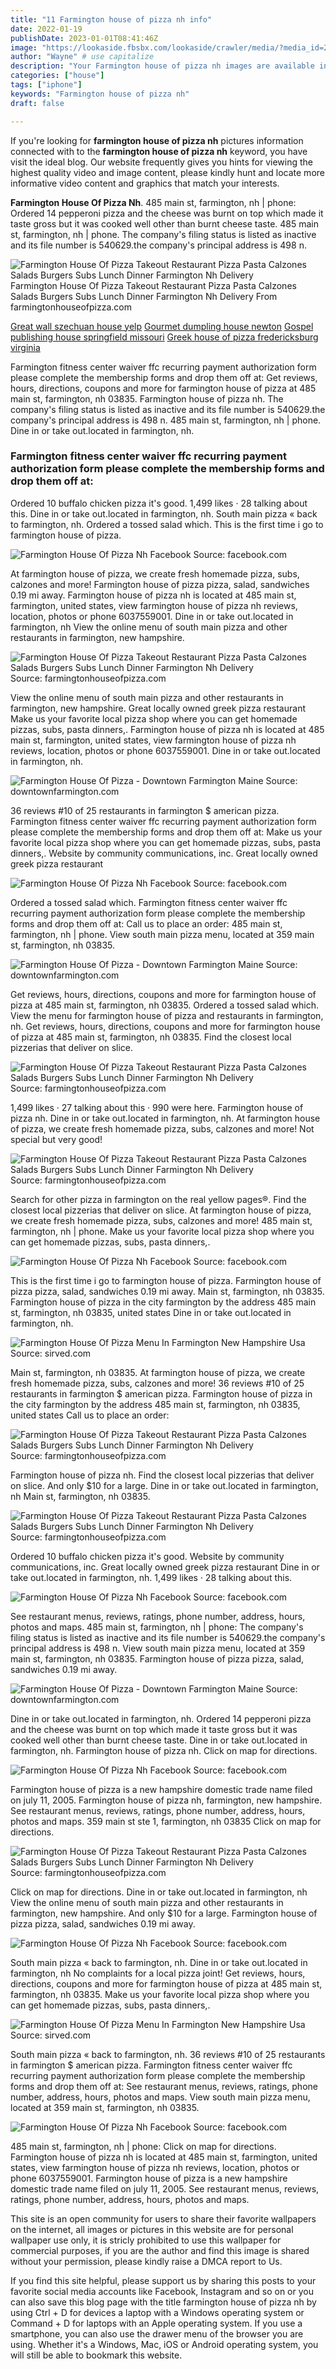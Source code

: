 ```yaml
---
title: "11 Farmington house of pizza nh info"
date: 2022-01-19
publishDate: 2023-01-01T08:41:46Z
image: "https://lookaside.fbsbx.com/lookaside/crawler/media/?media_id=289148029884940"
author: "Wayne" # use capitalize
description: "Your Farmington house of pizza nh images are available in this site. Farmington house of pizza nh are a topic that is being searched for and liked by netizens now. You can Get the Farmington house of pizza nh files here. Get all royalty-free images."
categories: ["house"]
tags: ["iphone"]
keywords: "Farmington house of pizza nh"
draft: false

---
```


If you're looking for **farmington house of pizza nh** pictures information connected with to the **farmington house of pizza nh** keyword, you have visit the ideal  blog.  Our website frequently  gives you  hints  for viewing  the highest  quality video and image  content, please kindly hunt and locate more informative video content and graphics  that match your interests.

**Farmington House Of Pizza Nh**. 485 main st, farmington, nh | phone: Ordered 14 pepperoni pizza and the cheese was burnt on top which made it taste gross but it was cooked well other than burnt cheese taste. 485 main st, farmington, nh | phone. The company&#039;s filing status is listed as inactive and its file number is 540629.the company&#039;s principal address is 498 n.

![Farmington House Of Pizza Takeout Restaurant Pizza Pasta Calzones Salads Burgers Subs Lunch Dinner Farmington Nh Delivery](https://www.farmingtonhouseofpizza.com/images/map.jpg "Farmington House Of Pizza Takeout Restaurant Pizza Pasta Calzones Salads Burgers Subs Lunch Dinner Farmington Nh Delivery")
Farmington House Of Pizza Takeout Restaurant Pizza Pasta Calzones Salads Burgers Subs Lunch Dinner Farmington Nh Delivery From farmingtonhouseofpizza.com

[Great wall szechuan house yelp](/great-wall-szechuan-house-yelp/)
[Gourmet dumpling house newton](/gourmet-dumpling-house-newton/)
[Gospel publishing house springfield missouri](/gospel-publishing-house-springfield-missouri/)
[Greek house of pizza fredericksburg virginia](/greek-house-of-pizza-fredericksburg-virginia/)

Farmington fitness center waiver ffc recurring payment authorization form please complete the membership forms and drop them off at: Get reviews, hours, directions, coupons and more for farmington house of pizza at 485 main st, farmington, nh 03835. Farmington house of pizza nh. The company&#039;s filing status is listed as inactive and its file number is 540629.the company&#039;s principal address is 498 n. 485 main st, farmington, nh | phone. Dine in or take out.located in farmington, nh.

### Farmington fitness center waiver ffc recurring payment authorization form please complete the membership forms and drop them off at:

Ordered 10  buffalo chicken pizza it&#039;s good. 1,499 likes · 28 talking about this. Dine in or take out.located in farmington, nh. South main pizza « back to farmington, nh. Ordered a tossed salad which. This is the first time i go to farmington house of pizza.


![Farmington House Of Pizza Nh Facebook](https://lookaside.fbsbx.com/lookaside/crawler/media/?media_id=276435601156183 "Farmington House Of Pizza Nh Facebook")
Source: facebook.com

At farmington house of pizza, we create fresh homemade pizza, subs, calzones and more! Farmington house of pizza pizza, salad, sandwiches 0.19 mi away. Farmington house of pizza nh is located at 485 main st, farmington, united states, view farmington house of pizza nh reviews, location, photos or phone 6037559001. Dine in or take out.located in farmington, nh View the online menu of south main pizza and other restaurants in farmington, new hampshire.

![Farmington House Of Pizza Takeout Restaurant Pizza Pasta Calzones Salads Burgers Subs Lunch Dinner Farmington Nh Delivery](https://www.farmingtonhouseofpizza.com/images/logosm.png "Farmington House Of Pizza Takeout Restaurant Pizza Pasta Calzones Salads Burgers Subs Lunch Dinner Farmington Nh Delivery")
Source: farmingtonhouseofpizza.com

View the online menu of south main pizza and other restaurants in farmington, new hampshire. Great locally owned greek pizza restaurant Make us your favorite local pizza shop where you can get homemade pizzas, subs, pasta dinners,. Farmington house of pizza nh is located at 485 main st, farmington, united states, view farmington house of pizza nh reviews, location, photos or phone 6037559001. Dine in or take out.located in farmington, nh.

![Farmington House Of Pizza - Downtown Farmington Maine](https://cdn.branchcms.com/3OqdQyyd80-810/images/directory/profile/DSC_0188-28.jpg "Farmington House Of Pizza - Downtown Farmington Maine")
Source: downtownfarmington.com

36 reviews #10 of 25 restaurants in farmington $ american pizza. Farmington fitness center waiver ffc recurring payment authorization form please complete the membership forms and drop them off at: Make us your favorite local pizza shop where you can get homemade pizzas, subs, pasta dinners,. Website by community communications, inc. Great locally owned greek pizza restaurant

![Farmington House Of Pizza Nh Facebook](https://lookaside.fbsbx.com/lookaside/crawler/media/?media_id=581607013033954&amp;get_thumbnail=1 "Farmington House Of Pizza Nh Facebook")
Source: facebook.com

Ordered a tossed salad which. Farmington fitness center waiver ffc recurring payment authorization form please complete the membership forms and drop them off at: Call us to place an order: 485 main st, farmington, nh | phone. View south main pizza menu, located at 359 main st, farmington, nh 03835.

![Farmington House Of Pizza - Downtown Farmington Maine](https://cdn.branchcms.com/3OqdQyyd80-810/images/directory/profile/Screen-Shot-2014-07-31-at-1-13-44-PM-28.png "Farmington House Of Pizza - Downtown Farmington Maine")
Source: downtownfarmington.com

Get reviews, hours, directions, coupons and more for farmington house of pizza at 485 main st, farmington, nh 03835. Ordered a tossed salad which. View the menu for farmington house of pizza and restaurants in farmington, nh. Get reviews, hours, directions, coupons and more for farmington house of pizza at 485 main st, farmington, nh 03835. Find the closest local pizzerias that deliver on slice.

![Farmington House Of Pizza Takeout Restaurant Pizza Pasta Calzones Salads Burgers Subs Lunch Dinner Farmington Nh Delivery](https://www.farmingtonhouseofpizza.com/images/map.jpg "Farmington House Of Pizza Takeout Restaurant Pizza Pasta Calzones Salads Burgers Subs Lunch Dinner Farmington Nh Delivery")
Source: farmingtonhouseofpizza.com

1,499 likes · 27 talking about this · 990 were here. Farmington house of pizza nh. Dine in or take out.located in farmington, nh. At farmington house of pizza, we create fresh homemade pizza, subs, calzones and more! Not special but very good!

![Farmington House Of Pizza Takeout Restaurant Pizza Pasta Calzones Salads Burgers Subs Lunch Dinner Farmington Nh Delivery](https://www.farmingtonhouseofpizza.com/images/logo.jpg "Farmington House Of Pizza Takeout Restaurant Pizza Pasta Calzones Salads Burgers Subs Lunch Dinner Farmington Nh Delivery")
Source: farmingtonhouseofpizza.com

Search for other pizza in farmington on the real yellow pages®. Find the closest local pizzerias that deliver on slice. At farmington house of pizza, we create fresh homemade pizza, subs, calzones and more! 485 main st, farmington, nh | phone. Make us your favorite local pizza shop where you can get homemade pizzas, subs, pasta dinners,.

![Farmington House Of Pizza Nh Facebook](https://lookaside.fbsbx.com/lookaside/crawler/media/?media_id=3117304128502770 "Farmington House Of Pizza Nh Facebook")
Source: facebook.com

This is the first time i go to farmington house of pizza. Farmington house of pizza pizza, salad, sandwiches 0.19 mi away. Main st, farmington, nh 03835. Farmington house of pizza in the city farmington by the address 485 main st, farmington, nh 03835, united states Dine in or take out.located in farmington, nh.

![Farmington House Of Pizza Menu In Farmington New Hampshire Usa](https://d6ozfheqtj1tz.cloudfront.net/ChIJs3J3bl6C4okRCr2hgBzSZ3U/5bab204b7ecce.jpg "Farmington House Of Pizza Menu In Farmington New Hampshire Usa")
Source: sirved.com

Main st, farmington, nh 03835. At farmington house of pizza, we create fresh homemade pizza, subs, calzones and more! 36 reviews #10 of 25 restaurants in farmington $ american pizza. Farmington house of pizza in the city farmington by the address 485 main st, farmington, nh 03835, united states Call us to place an order:

![Farmington House Of Pizza Takeout Restaurant Pizza Pasta Calzones Salads Burgers Subs Lunch Dinner Farmington Nh Delivery](https://farmingtonhouseofpizza.com/gallery/large/web_6878.jpg "Farmington House Of Pizza Takeout Restaurant Pizza Pasta Calzones Salads Burgers Subs Lunch Dinner Farmington Nh Delivery")
Source: farmingtonhouseofpizza.com

Farmington house of pizza nh. Find the closest local pizzerias that deliver on slice. And only $10 for a large. Dine in or take out.located in farmington, nh Main st, farmington, nh 03835.

![Farmington House Of Pizza Takeout Restaurant Pizza Pasta Calzones Salads Burgers Subs Lunch Dinner Farmington Nh Delivery](https://farmingtonhouseofpizza.com/gallery/large/web_6877.jpg "Farmington House Of Pizza Takeout Restaurant Pizza Pasta Calzones Salads Burgers Subs Lunch Dinner Farmington Nh Delivery")
Source: farmingtonhouseofpizza.com

Ordered 10  buffalo chicken pizza it&#039;s good. Website by community communications, inc. Great locally owned greek pizza restaurant Dine in or take out.located in farmington, nh. 1,499 likes · 28 talking about this.

![Farmington House Of Pizza Nh Facebook](https://lookaside.fbsbx.com/lookaside/crawler/media/?media_id=100063692344392 "Farmington House Of Pizza Nh Facebook")
Source: facebook.com

See restaurant menus, reviews, ratings, phone number, address, hours, photos and maps. 485 main st, farmington, nh | phone: The company&#039;s filing status is listed as inactive and its file number is 540629.the company&#039;s principal address is 498 n. View south main pizza menu, located at 359 main st, farmington, nh 03835. Farmington house of pizza pizza, salad, sandwiches 0.19 mi away.

![Farmington House Of Pizza - Downtown Farmington Maine](https://cdn.branchcms.com/3OqdQyyd80-810/images/directory/profile/DSC_0186-28.jpg "Farmington House Of Pizza - Downtown Farmington Maine")
Source: downtownfarmington.com

Dine in or take out.located in farmington, nh. Ordered 14 pepperoni pizza and the cheese was burnt on top which made it taste gross but it was cooked well other than burnt cheese taste. Dine in or take out.located in farmington, nh. Farmington house of pizza nh. Click on map for directions.

![Farmington House Of Pizza Nh Facebook](https://lookaside.fbsbx.com/lookaside/crawler/media/?media_id=284052967061113 "Farmington House Of Pizza Nh Facebook")
Source: facebook.com

Farmington house of pizza is a new hampshire domestic trade name filed on july 11, 2005. Farmington house of pizza nh, farmington, new hampshire. See restaurant menus, reviews, ratings, phone number, address, hours, photos and maps. 359 main st ste 1, farmington, nh 03835 Click on map for directions.

![Farmington House Of Pizza Takeout Restaurant Pizza Pasta Calzones Salads Burgers Subs Lunch Dinner Farmington Nh Delivery](https://farmingtonhouseofpizza.com/images/web_6887.jpg "Farmington House Of Pizza Takeout Restaurant Pizza Pasta Calzones Salads Burgers Subs Lunch Dinner Farmington Nh Delivery")
Source: farmingtonhouseofpizza.com

Click on map for directions. Dine in or take out.located in farmington, nh View the online menu of south main pizza and other restaurants in farmington, new hampshire. And only $10 for a large. Farmington house of pizza pizza, salad, sandwiches 0.19 mi away.

![Farmington House Of Pizza Nh Facebook](https://lookaside.fbsbx.com/lookaside/crawler/media/?media_id=284010550398688 "Farmington House Of Pizza Nh Facebook")
Source: facebook.com

South main pizza « back to farmington, nh. Dine in or take out.located in farmington, nh No complaints for a local pizza joint! Get reviews, hours, directions, coupons and more for farmington house of pizza at 485 main st, farmington, nh 03835. Make us your favorite local pizza shop where you can get homemade pizzas, subs, pasta dinners,.

![Farmington House Of Pizza Menu In Farmington New Hampshire Usa](https://d6ozfheqtj1tz.cloudfront.net/ChIJs3J3bl6C4okRCr2hgBzSZ3U/5bab204c5f404.jpg "Farmington House Of Pizza Menu In Farmington New Hampshire Usa")
Source: sirved.com

South main pizza « back to farmington, nh. 36 reviews #10 of 25 restaurants in farmington $ american pizza. Farmington fitness center waiver ffc recurring payment authorization form please complete the membership forms and drop them off at: See restaurant menus, reviews, ratings, phone number, address, hours, photos and maps. View south main pizza menu, located at 359 main st, farmington, nh 03835.

![Farmington House Of Pizza Nh Facebook](https://lookaside.fbsbx.com/lookaside/crawler/media/?media_id=289148029884940 "Farmington House Of Pizza Nh Facebook")
Source: facebook.com

485 main st, farmington, nh | phone: Click on map for directions. Farmington house of pizza nh is located at 485 main st, farmington, united states, view farmington house of pizza nh reviews, location, photos or phone 6037559001. Farmington house of pizza is a new hampshire domestic trade name filed on july 11, 2005. See restaurant menus, reviews, ratings, phone number, address, hours, photos and maps.

This site is an open community for users to share their favorite wallpapers on the internet, all images or pictures in this website are for personal wallpaper use only, it is stricly prohibited to use this wallpaper for commercial purposes, if you are the author and find this image is shared without your permission, please kindly raise a DMCA report to Us.

If you find this site helpful, please support us by sharing this posts to your favorite social media accounts like Facebook, Instagram and so on or you can also save this blog page with the title farmington house of pizza nh by using Ctrl + D for devices a laptop with a Windows operating system or Command + D for laptops with an Apple operating system. If you use a smartphone, you can also use the drawer menu of the browser you are using. Whether it's a Windows, Mac, iOS or Android operating system, you will still be able to bookmark this website.
